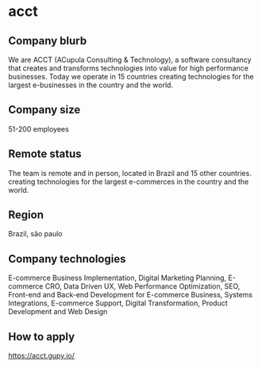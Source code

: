 # acct

## Company blurb

We are ACCT (ACupula Consulting & Technology), a software consultancy that creates and transforms technologies into value for high performance businesses. Today we operate in 15 countries creating technologies for the largest e-businesses in the country and the world.

## Company size

51-200 employees

## Remote status

The team is remote and in person, located in Brazil and 15 other countries.
creating technologies for the largest e-commerces in the country and the world.

## Region

Brazil, são paulo

## Company technologies

E-commerce Business Implementation, Digital Marketing Planning, E-commerce CRO, Data Driven UX, Web Performance Optimization, SEO, Front-end and Back-end Development for E-commerce Business, Systems Integrations, E-commerce Support, Digital Transformation, Product Development and Web Design

## How to apply

<https://acct.gupy.io/>
